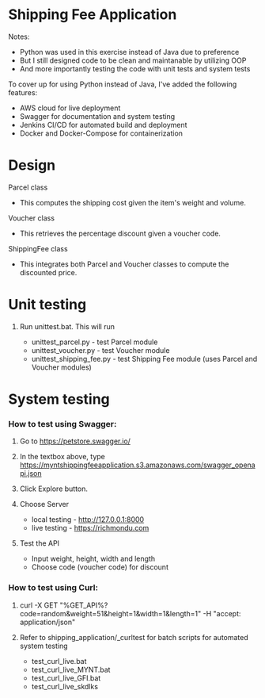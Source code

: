 # Shipping Fee Application

Notes: 

- Python was used in this exercise instead of Java due to preference
- But I still designed code to be clean and maintanable by utilizing OOP 
- And more importantly testing the code with unit tests and system tests


To cover up for using Python instead of Java, I've added the following features:

- AWS cloud for live deployment
- Swagger for documentation and system testing
- Jenkins CI/CD for automated build and deployment
- Docker and Docker-Compose for containerization


# Design

Parcel class

- This computes the shipping cost given the item's weight and volume.

Voucher class

- This retrieves the percentage discount given a voucher code.

ShippingFee class

- This integrates both Parcel and Voucher classes to compute the discounted price.


# Unit testing

1. Run unittest.bat. This will run 

	- unittest_parcel.py - test Parcel module
	- unittest_voucher.py - test Voucher module
	- unittest_shipping_fee.py - test Shipping Fee module (uses Parcel and Voucher modules)


# System testing


### How to test using Swagger:

1. Go to https://petstore.swagger.io/

2. In the textbox above, type https://myntshippingfeeapplication.s3.amazonaws.com/swagger_openapi.json

3. Click Explore button.

4. Choose Server

	- local testing - http://127.0.0.1:8000
	- live testing - https://richmondu.com

5. Test the API

	- Input weight, height, width and length
	- Choose code (voucher code) for discount


### How to test using Curl:

1. curl -X GET "%GET_API%?code=random&weight=51&height=1&width=1&length=1" -H "accept: application/json"

2. Refer to shipping_application/_curltest for batch scripts for automated system testing

	- test_curl_live.bat
	- test_curl_live_MYNT.bat
	- test_curl_live_GFI.bat
	- test_curl_live_skdlks
